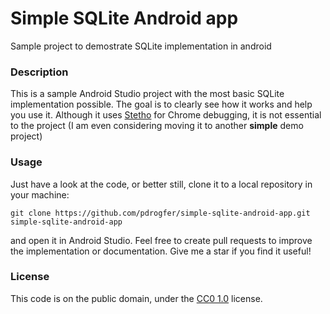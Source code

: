 # Simple SQLite Android app
Sample project to demostrate SQLite implementation in android

### Description
This is a sample Android Studio project with the most basic SQLite implementation
possible. The goal is to clearly see how it works and help you use it. Although it 
uses [Stetho](https://code.facebook.com/posts/393927910787513/stetho-a-new-debugging-platform-for-android/) for Chrome debugging,
it is not essential to the project (I am even considering moving it to another **simple** demo project)

### Usage
Just have a look at the code, or better still, clone it to a local repository in your machine:
```
git clone https://github.com/pdrogfer/simple-sqlite-android-app.git simple-sqlite-android-app
```
and open it in Android Studio. Feel free to create pull requests to improve the implementation or documentation. Give me a 
star if you find it useful!
 
### License
This code is on the public domain, under the [CC0 1.0](https://creativecommons.org/publicdomain/zero/1.0/) license.

